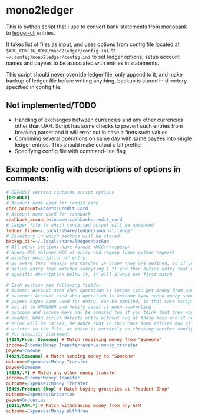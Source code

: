 # mono2ledger
This is python script that i use to convert bank statements from
[monobank](https://monobank.ua/) to [ledger-cli](https://www.ledger-cli.org/)
entries.

It takes list of files as input, and uses options from config file located at
`$XDG_CONFIG_HOME/mono2ledger/config.ini` or `~/.config/mono2ledger/config.ini`
to set ledger options, setup account names and payees to be associated with
entries in statements.

This script should never override ledger file, only append to it, and make
backup of ledger file before writing anything, backup is stored in directory
specified in config file.

## Not implemented/TODO
- Handling of exchanges between currencies and any other currencies other than
  UAH. Script has some checks to prevert such entries from breaking parser and
  it will error out in case it finds such values
- Combining several operations on same day with same payees into single
  ledger entries. This should make output a bit prettier
- Specifying config file with command-line flag

## Example config with descriptions of options in comments:
```ini
# DEFAULT section contains script options
[DEFAULT]
# Account name used for credit card
card_account=Assets:Credit Card
# Account name used for cashback
cashback_account=income:cashback:credit_card
# Ledger file to which converted output will be appended
ledger_file=~/.local/share/ledger/journal.ledger
# Directory in which backups will be stored
backup_dir=~/.local/share/ledger/backup
# All other sections have format <MCC>/<regexp>
# Where MCC matches MCC of entry and regexp (uses python regexp)
# matches description of entry.
# Be aware that regexps are matched in order they are defined, so if you
# define entry that matches everyting (.*) and then define entry that matches
# specific description below it, it will always use first match

# Each section has following fields:
# income: Account used when operation is income (you get money from somewhere)
# outcome: Account used when operation is outcome (you spend money somewhere)
# payee: Payee name used for entry, can be ommited, in that case script will
# set it to UNKNOWN and notify about it when converting
# outcome and income keys may be ommited too if you think that they wont be
# needed. When script detects entry without one of these keys and it needs it
# error will be raised, be aware that in this case some entries may still be
# written to the file, as there is currently no checking whether config is valid
# for specific statement
[4829/From: Someone] # Match receiving money from "Someone"
income=Income:Money Transferrevenue:money_transfer
payee=Someone
[4829/Someone] # Match sending money to "Someone"
outcome=Expenses:Money Transfer
payee=Someone
[4829/.*] # Match any other money transfer
income=Income:Money Transfer
outcome=Expenses:Money Transfer
[5499/Product Shop] # Match buying groceries at "Product Shop"
outcome=Expenses:Groceries
payee=Groceries
[6011/ATM.*] # Match withdrawing money from any ATM
outcome=Expenses:Money Withdraw
```
